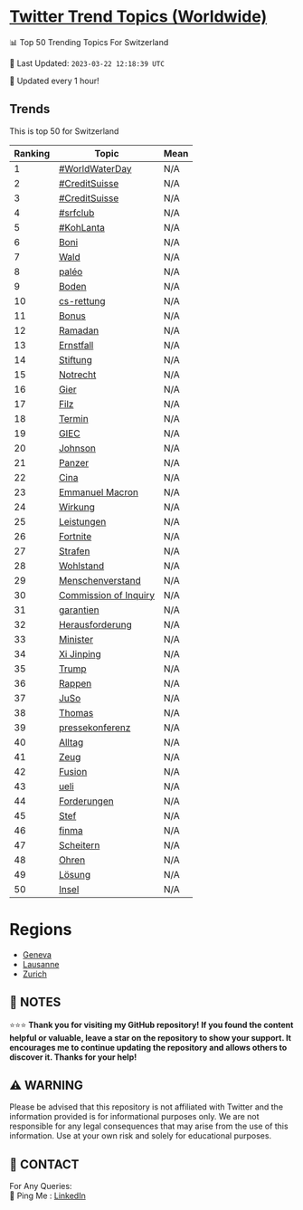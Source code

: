 [Twitter Trend Topics (Worldwide)](https://github.com/ErcinDedeoglu/Twitter-Trend-Topics)
==========


📊 Top 50 Trending Topics For Switzerland

📆 Last Updated: `2023-03-22 12:18:39 UTC`

🔧 Updated every 1 hour!


## Trends

This is top 50 for Switzerland

| Ranking | Topic | Mean |
| ------- | ------------ | ------------ |
| 1 | [#WorldWaterDay](http://twitter.com/search?q=%23WorldWaterDay) | N/A |
| 2 | [#CreditSuisse](http://twitter.com/search?q=%23CreditSuisse) | N/A |
| 3 | [#CreditSuisse](http://twitter.com/search?q=%23CreditSuisse) | N/A |
| 4 | [#srfclub](http://twitter.com/search?q=%23srfclub) | N/A |
| 5 | [#KohLanta](http://twitter.com/search?q=%23KohLanta) | N/A |
| 6 | [Boni](http://twitter.com/search?q=Boni) | N/A |
| 7 | [Wald](http://twitter.com/search?q=Wald) | N/A |
| 8 | [paléo](http://twitter.com/search?q=pal%c3%a9o) | N/A |
| 9 | [Boden](http://twitter.com/search?q=Boden) | N/A |
| 10 | [cs-rettung](http://twitter.com/search?q=cs-rettung) | N/A |
| 11 | [Bonus](http://twitter.com/search?q=Bonus) | N/A |
| 12 | [Ramadan](http://twitter.com/search?q=Ramadan) | N/A |
| 13 | [Ernstfall](http://twitter.com/search?q=Ernstfall) | N/A |
| 14 | [Stiftung](http://twitter.com/search?q=Stiftung) | N/A |
| 15 | [Notrecht](http://twitter.com/search?q=Notrecht) | N/A |
| 16 | [Gier](http://twitter.com/search?q=Gier) | N/A |
| 17 | [Filz](http://twitter.com/search?q=Filz) | N/A |
| 18 | [Termin](http://twitter.com/search?q=Termin) | N/A |
| 19 | [GIEC](http://twitter.com/search?q=GIEC) | N/A |
| 20 | [Johnson](http://twitter.com/search?q=Johnson) | N/A |
| 21 | [Panzer](http://twitter.com/search?q=Panzer) | N/A |
| 22 | [Cina](http://twitter.com/search?q=Cina) | N/A |
| 23 | [Emmanuel Macron](http://twitter.com/search?q=Emmanuel+Macron) | N/A |
| 24 | [Wirkung](http://twitter.com/search?q=Wirkung) | N/A |
| 25 | [Leistungen](http://twitter.com/search?q=Leistungen) | N/A |
| 26 | [Fortnite](http://twitter.com/search?q=Fortnite) | N/A |
| 27 | [Strafen](http://twitter.com/search?q=Strafen) | N/A |
| 28 | [Wohlstand](http://twitter.com/search?q=Wohlstand) | N/A |
| 29 | [Menschenverstand](http://twitter.com/search?q=Menschenverstand) | N/A |
| 30 | [Commission of Inquiry](http://twitter.com/search?q=Commission+of+Inquiry) | N/A |
| 31 | [garantien](http://twitter.com/search?q=garantien) | N/A |
| 32 | [Herausforderung](http://twitter.com/search?q=Herausforderung) | N/A |
| 33 | [Minister](http://twitter.com/search?q=Minister) | N/A |
| 34 | [Xi Jinping](http://twitter.com/search?q=Xi+Jinping) | N/A |
| 35 | [Trump](http://twitter.com/search?q=Trump) | N/A |
| 36 | [Rappen](http://twitter.com/search?q=Rappen) | N/A |
| 37 | [JuSo](http://twitter.com/search?q=JuSo) | N/A |
| 38 | [Thomas](http://twitter.com/search?q=Thomas) | N/A |
| 39 | [pressekonferenz](http://twitter.com/search?q=pressekonferenz) | N/A |
| 40 | [Alltag](http://twitter.com/search?q=Alltag) | N/A |
| 41 | [Zeug](http://twitter.com/search?q=Zeug) | N/A |
| 42 | [Fusion](http://twitter.com/search?q=Fusion) | N/A |
| 43 | [ueli](http://twitter.com/search?q=ueli) | N/A |
| 44 | [Forderungen](http://twitter.com/search?q=Forderungen) | N/A |
| 45 | [Stef](http://twitter.com/search?q=Stef) | N/A |
| 46 | [finma](http://twitter.com/search?q=finma) | N/A |
| 47 | [Scheitern](http://twitter.com/search?q=Scheitern) | N/A |
| 48 | [Ohren](http://twitter.com/search?q=Ohren) | N/A |
| 49 | [Lösung](http://twitter.com/search?q=L%c3%b6sung) | N/A |
| 50 | [Insel](http://twitter.com/search?q=Insel) | N/A |



# Regions

* [Geneva](</Switzerland/Geneva.md>)
* [Lausanne](</Switzerland/Lausanne.md>)
* [Zurich](</Switzerland/Zurich.md>)



## 📝 NOTES

⭐⭐⭐ **Thank you for visiting my GitHub repository! If you found the content helpful or valuable, leave a star on the repository to show your support. It encourages me to continue updating the repository and allows others to discover it. Thanks for your help!**


## ⚠️ WARNING

Please be advised that this repository is not affiliated with Twitter and the information provided is for informational purposes only. We are not responsible for any legal consequences that may arise from the use of this information. Use at your own risk and solely for educational purposes.


## 📨 CONTACT

 For Any Queries:  
            🏓 Ping Me : [LinkedIn](https://www.linkedin.com/in/ercindedeoglu/)
